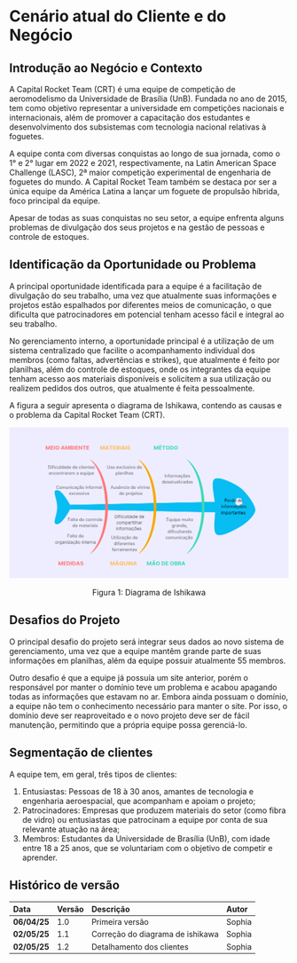 # Cenário atual do Cliente e do Negócio

## Introdução ao Negócio e Contexto

A Capital Rocket Team (CRT) é uma equipe de competição de aeromodelismo da Universidade de Brasília (UnB). Fundada no ano de 2015, tem como objetivo representar a universidade em competições nacionais e internacionais, além de promover a capacitação dos estudantes e desenvolvimento dos subsistemas com tecnologia nacional relativas à foguetes.

A equipe conta com diversas conquistas ao longo de sua jornada, como o 1° e 2° lugar em 2022 e 2021, respectivamente, na Latin American Space Challenge (LASC), 2ª maior competição experimental de engenharia de foguetes do mundo. A Capital Rocket Team também se destaca por ser a única equipe da América Latina a lançar um foguete de propulsão híbrida, foco principal da equipe.

Apesar de todas as suas conquistas no seu setor, a equipe enfrenta alguns problemas de divulgação dos seus projetos e na gestão de pessoas e controle de estoques.

## Identificação da Oportunidade ou Problema

A principal oportunidade identificada para a equipe é a facilitação de divulgação do seu trabalho, uma vez que atualmente suas informações e projetos estão espalhados por diferentes meios de comunicação, o que dificulta que patrocinadores em potencial tenham acesso fácil e integral ao seu trabalho.

No gerenciamento interno, a oportunidade principal é a utilização de um sistema centralizado que facilite o acompanhamento individual dos membros (como faltas, advertências e strikes), que atualmente é feito por planilhas, além do controle de estoques, onde os integrantes da equipe tenham acesso aos materiais disponíveis e solicitem a sua utilização ou realizem pedidos dos outros, que atualmente é feita pessoalmente.

A figura a seguir apresenta o diagrama de Ishikawa, contendo as causas e o problema da Capital Rocket Team (CRT).

![Diagrama de Ishikawa](../assets/diagrama_ishikawa.png)

<div align="center">

<p>Figura 1: Diagrama de Ishikawa</p>
</div>

## Desafios do Projeto

O principal desafio do projeto será integrar seus dados ao novo sistema de gerenciamento, uma vez que a equipe mantêm grande parte de suas informações em planilhas, além da equipe possuir atualmente 55 membros.

Outro desafio é que a equipe já possuía um site anterior, porém o responsável por manter o domínio teve um problema e acabou apagando todas as informações que estavam no ar. Embora ainda possuam o domínio, a equipe não tem o conhecimento necessário para manter o site. Por isso, o domínio deve ser reaproveitado e o novo projeto deve ser de fácil manutenção, permitindo que a própria equipe possa gerenciá-lo.

## Segmentação de clientes

A equipe tem, em geral, três tipos de clientes:

1. Entusiastas: Pessoas de 18 à 30 anos, amantes de tecnologia e engenharia aeroespacial, que acompanham e apoiam o projeto;
1. Patrocinadores: Empresas que produzem materiais do setor (como fibra de vidro) ou entusiastas que patrocinam a equipe por conta de sua relevante atuação na área;
1. Membros: Estudantes da Universidade de Brasília (UnB), com idade entre 18 a 25 anos, que se voluntariam com o objetivo de competir e aprender.

## Histórico de versão

| **Data**     | **Versão** | **Descrição**                    | **Autor** |
| :----------- | :--------- | :------------------------------- | :-------- |
| **06/04/25** | 1.0        | Primeira versão                  | Sophia    |
| **02/05/25** | 1.1        | Correção do diagrama de ishikawa | Sophia    |
| **02/05/25** | 1.2        | Detalhamento dos clientes        | Sophia    |
